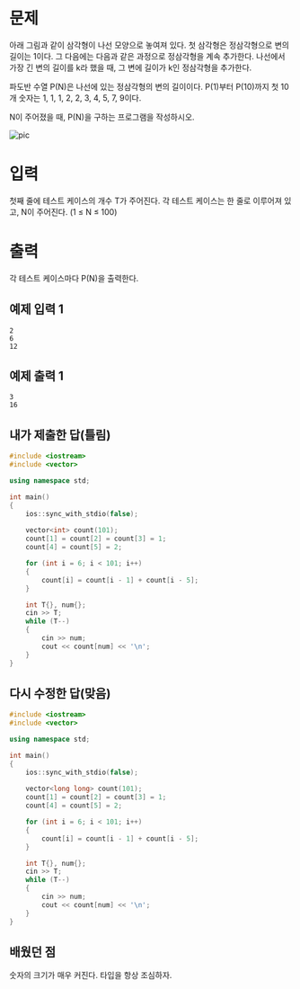 문제
==========
아래 그림과 같이 삼각형이 나선 모양으로 놓여져 있다. 첫 삼각형은 정삼각형으로 변의 길이는 1이다. 그 다음에는 다음과 같은 과정으로 정삼각형을 계속 추가한다. 나선에서 가장 긴 변의 길이를 k라 했을 때, 그 변에 길이가 k인 정삼각형을 추가한다.

파도반 수열 P(N)은 나선에 있는 정삼각형의 변의 길이이다. P(1)부터 P(10)까지 첫 10개 숫자는 1, 1, 1, 2, 2, 3, 4, 5, 7, 9이다.

N이 주어졌을 때, P(N)을 구하는 프로그램을 작성하시오.

![pic](https://www.acmicpc.net/upload/images/pandovan.png)

입력
==========
첫째 줄에 테스트 케이스의 개수 T가 주어진다. 각 테스트 케이스는 한 줄로 이루어져 있고, N이 주어진다. (1 ≤ N ≤ 100)

출력
=========
각 테스트 케이스마다 P(N)을 출력한다.

예제 입력 1 
----------
```
2
6
12
```
예제 출력 1 
----------
```
3
16
```

내가 제출한 답(틀림)
--------------
```cpp
#include <iostream>
#include <vector>

using namespace std;

int main()
{
	ios::sync_with_stdio(false);
	
	vector<int> count(101);
	count[1] = count[2] = count[3] = 1;
	count[4] = count[5] = 2;

	for (int i = 6; i < 101; i++)
	{
		count[i] = count[i - 1] + count[i - 5];
	}

	int T{}, num{};
	cin >> T;
	while (T--)
	{
		cin >> num;
		cout << count[num] << '\n';
	}
}
```

다시 수정한 답(맞음)
-----------
```cpp
#include <iostream>
#include <vector>

using namespace std;

int main()
{
	ios::sync_with_stdio(false);
	
	vector<long long> count(101);
	count[1] = count[2] = count[3] = 1;
	count[4] = count[5] = 2;

	for (int i = 6; i < 101; i++)
	{
		count[i] = count[i - 1] + count[i - 5];
	}

	int T{}, num{};
	cin >> T;
	while (T--)
	{
		cin >> num;
		cout << count[num] << '\n';
	}
}
```

배웠던 점
-----------

숫자의 크기가 매우 커진다. 타입을 항상 조심하자.
